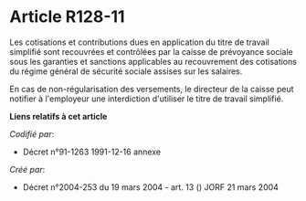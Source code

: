 # Article R128-11

Les cotisations et contributions dues en application du titre de travail simplifié sont recouvrées et contrôlées par la
caisse de prévoyance sociale sous les garanties et sanctions applicables au recouvrement des cotisations du régime général de
sécurité sociale assises sur les salaires.

En cas de non-régularisation des versements, le directeur de la caisse peut notifier à l'employeur une interdiction
d'utiliser le titre de travail simplifié.

**Liens relatifs à cet article**

_Codifié par_:

  - Décret n°91-1263 1991-12-16 annexe

_Créé par_:

  - Décret n°2004-253 du 19 mars 2004 - art. 13 () JORF 21 mars 2004
